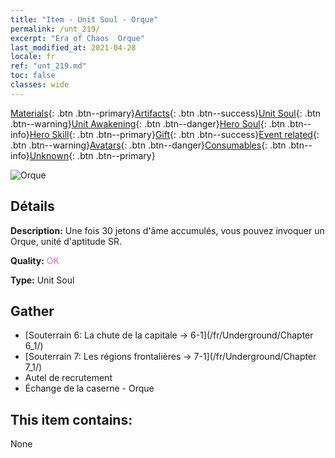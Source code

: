 ```yaml
---
title: "Item - Unit Soul - Orque"
permalink: /unt_219/
excerpt: "Era of Chaos  Orque"
last_modified_at: 2021-04-28
locale: fr
ref: "unt_219.md"
toc: false
classes: wide
---
```

 [Materials](/ItemsFR/){: .btn .btn--primary}[Artifacts](/ItemsFR/Artifacts/){: .btn .btn--success}[Unit Soul](/ItemsFR/UnitSoul/){: .btn .btn--warning}[Unit Awakening](/ItemsFR/UnitAwakening/){: .btn .btn--danger}[Hero Soul](/ItemsFR/HeroSoul/){: .btn .btn--info}[Hero Skill](/ItemsFR/HeroSkill/){: .btn .btn--primary}[Gift](/ItemsFR/Gift/){: .btn .btn--success}[Event related](/ItemsFR/Events/){: .btn .btn--warning}[Avatars](/ItemsFR/Avatars/){: .btn .btn--danger}[Consumables](/ItemsFR/Consumables/){: .btn .btn--info}[Unknown](/ItemsFR/Unknown/){: .btn .btn--primary}

 ![Orque](/images/u/ti_shourentoufushou.jpg)

## Détails
 **Description:** Une fois 30 jetons d'âme accumulés, vous pouvez invoquer un Orque, unité d'aptitude SR.

 **Quality:** <span style="color: #DA70D6">OK</span>

 **Type:** Unit Soul

## Gather

*    [Souterrain 6: La chute de la capitale -> 6-1](/fr/Underground/Chapter 6_1/) 
*    [Souterrain 7: Les régions frontalières -> 7-1](/fr/Underground/Chapter 7_1/) 
*    Autel de recrutement 
*    Échange de la caserne - Orque 

## This item contains:

  None

